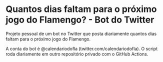 # Quantos dias faltam para o próximo jogo do Flamengo? - Bot do Twitter
Projeto pessoal de um bot no Twitter que posta diariamente quantos dias faltam para o próximo jogo do Flamengo.

A conta do bot é @calendariodofla (twitter.com/calendariodofla). O script roda diariamente em outro repositório privado com o GitHub Actions.
